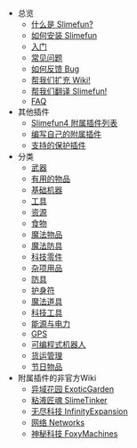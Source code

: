 - 总览
    - [什么是 Slimefun?](/Slimefun-in-a-nutshell)
    - [如何安装 Slimefun](/Installing-Slimefun)
    - [入门](/Getting-Started)
    - [常见问题](/Common-Issues)
    - [如何反馈 Bug](/How-to-report-bugs)
    - [帮我们扩充 Wiki!](/Expanding-the-Wiki)
    - [帮我们翻译 Slimefun!](/Translating-Slimefun)
    - [FAQ](/FAQ)
- 其他插件
    - [Slimefun4 附属插件列表](/Addons)
    - [编写自己的附属插件](/Developer-Guide)
    - [支持的保护插件](/Protection-Plugins)
- 分类
    - [武器](/Weapons)
    - [有用的物品](/Items)
    - [基础机器](/Basic-Machines)
    - [工具](/Tools)
    - [资源](/Resources)
    - [食物](/Food)
    - [魔法物品](/Magical-Items)
    - [魔法防具](/Magical-Armor)
    - [科技零件](/Technical-Components)
    - [杂项用品](/Miscellaneous-Items)
    - [防具](/Armor)
    - [护身符](/Talismans)
    - [魔法道具](/Magical-Gadgets)
    - [科技工具](/Technical-Gadgets)
    - [能源与电力](/Electric-Machines)
    - [GPS](/GPS)
    - [可编程式机器人](/Androids)
    - [货运管理](/Cargo-Management)
    - [节日物品](/Seasonal-Categories)
- 附属插件的非官方Wiki
    - [异域花园 ExoticGarden](https://exoticgarden.guizhanss.wiki/)
    - [粘液匠魂 SlimeTinker](https://slimetinker.guizhanss.wiki/)
    - [无尽科技 InfinityExpansion](https://infinityexpansion.guizhanss.wiki)
    - [网络 Networks](https://networks.guizhanss.wiki)
    - [神秘科技 FoxyMachines](https://foxymachines.guizhanss.wiki)
    